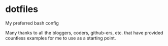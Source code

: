 # dotfiles
My preferred bash config

Many thanks to all the bloggers, coders, github-ers, etc. that have provided countless examples for me to use as a starting point.
